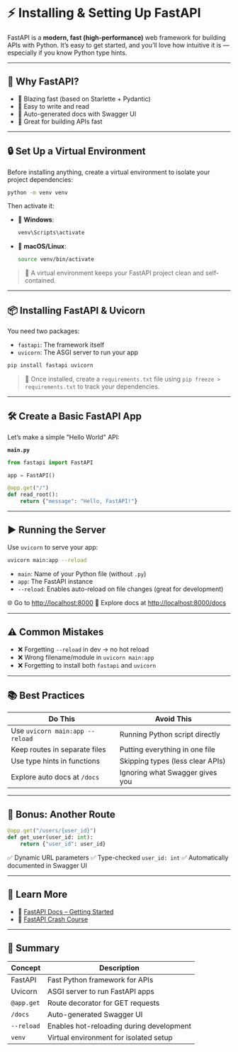 # ⚡ Installing & Setting Up FastAPI

FastAPI is a **modern, fast (high-performance)** web framework for building APIs with Python.
It’s easy to get started, and you’ll love how intuitive it is — especially if you know Python type hints.

---

## 🚀 Why FastAPI?

- 🔹 Blazing fast (based on Starlette + Pydantic)
- 🔹 Easy to write and read
- 🔹 Auto-generated docs with Swagger UI
- 🔹 Great for building APIs fast

---

## 🔒 Set Up a Virtual Environment

Before installing anything, create a virtual environment to isolate your project dependencies:

```bash
python -m venv venv
```

Then activate it:

- 🔹 **Windows**:

  ```bash
  venv\Scripts\activate
  ```

- 🔹 **macOS/Linux**:

  ```bash
  source venv/bin/activate
  ```

> 🧠 A virtual environment keeps your FastAPI project clean and self-contained.

---

## 📦 Installing FastAPI & Uvicorn

You need two packages:

- `fastapi`: The framework itself
- `uvicorn`: The ASGI server to run your app

```bash
pip install fastapi uvicorn
```

> 🔸 Once installed, create a `requirements.txt` file using `pip freeze > requirements.txt` to track your dependencies.

---

## 🛠️ Create a Basic FastAPI App

Let’s make a simple "Hello World" API:

**`main.py`**

```python
from fastapi import FastAPI

app = FastAPI()

@app.get("/")
def read_root():
    return {"message": "Hello, FastAPI!"}
```

---

## ▶️ Running the Server

Use `uvicorn` to serve your app:

```bash
uvicorn main:app --reload
```

- `main`: Name of your Python file (without `.py`)
- `app`: The FastAPI instance
- `--reload`: Enables auto-reload on file changes (great for development)

🌐 Go to [http://localhost:8000](http://localhost:8000)
📘 Explore docs at [http://localhost:8000/docs](http://localhost:8000/docs)

---

## ⚠️ Common Mistakes

- ❌ Forgetting `--reload` in dev → no hot reload
- ❌ Wrong filename/module in `uvicorn main:app`
- ❌ Forgetting to install both `fastapi` and `uvicorn`

---

## 📚 Best Practices

| Do This                         | Avoid This                       |
| ------------------------------- | -------------------------------- |
| Use `uvicorn main:app --reload` | Running Python script directly   |
| Keep routes in separate files   | Putting everything in one file   |
| Use type hints in functions     | Skipping types (less clear APIs) |
| Explore auto docs at `/docs`    | Ignoring what Swagger gives you  |

---

## 🧪 Bonus: Another Route

```python
@app.get("/users/{user_id}")
def get_user(user_id: int):
    return {"user_id": user_id}
```

✅ Dynamic URL parameters
✅ Type-checked `user_id: int`
✅ Automatically documented in Swagger UI

---

## 📘 Learn More

- 🔗 [FastAPI Docs – Getting Started](https://fastapi.tiangolo.com/tutorial/)
- 🎥 [FastAPI Crash Course](https://www.youtube.com/watch?v=7t2alSnE2-I&t=6s)

---

## 🚀 Summary

| Concept    | Description                              |
| ---------- | ---------------------------------------- |
| FastAPI    | Fast Python framework for APIs           |
| Uvicorn    | ASGI server to run FastAPI apps          |
| `@app.get` | Route decorator for GET requests         |
| `/docs`    | Auto-generated Swagger UI                |
| `--reload` | Enables hot-reloading during development |
| `venv`     | Virtual environment for isolated setup   |
